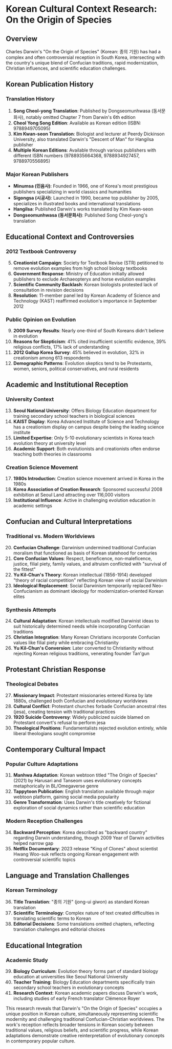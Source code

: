 # Korean Cultural Context Research: On the Origin of Species

## Overview
Charles Darwin's "On the Origin of Species" (Korean: 종의 기원) has had a complex and often controversial reception in South Korea, intersecting with the country's unique blend of Confucian traditions, rapid modernization, Christian influences, and scientific education challenges.

## Korean Publication History

### Translation History
1. **Song Cheol-yong Translation**: Published by Dongseomunhwasa (동서문화사), notably omitted Chapter 7 from Darwin's 6th edition
2. **Cheol Yong Song Edition**: Available as Korean edition (ISBN: 9788949705095)
3. **Kim Kwan-seon Translation**: Biologist and lecturer at Peerdy Dickinson University, also translated Darwin's "Descent of Man" for Hangilsa publisher
4. **Multiple Korean Editions**: Available through various publishers with different ISBN numbers (9788935664368, 9788934927457, 9788970556895)

### Major Korean Publishers
- **Minumsa (민음사)**: Founded in 1966, one of Korea's most prestigious publishers specializing in world classics and humanities
- **Sigongsa (시공사)**: Launched in 1990, became top publisher by 2005, specializes in illustrated books and international translations
- **Hangilsa**: Published Darwin's works translated by Kim Kwan-seon
- **Dongseomunhwasa (동서문화사)**: Published Song Cheol-yong's translation

## Educational Context and Controversies

### 2012 Textbook Controversy
5. **Creationist Campaign**: Society for Textbook Revise (STR) petitioned to remove evolution examples from high school biology textbooks
6. **Government Response**: Ministry of Education initially allowed publishers to exclude Archaeopteryx and horse evolution examples
7. **Scientific Community Backlash**: Korean biologists protested lack of consultation in revision decisions
8. **Resolution**: 11-member panel led by Korean Academy of Science and Technology (KAST) reaffirmed evolution's importance in September 2012

### Public Opinion on Evolution
9. **2009 Survey Results**: Nearly one-third of South Koreans didn't believe in evolution
10. **Reasons for Skepticism**: 41% cited insufficient scientific evidence, 39% religious conflicts, 17% lack of understanding
11. **2012 Gallup Korea Survey**: 45% believed in evolution, 32% in creationism among 613 respondents
12. **Demographic Patterns**: Evolution skeptics tend to be Protestants, women, seniors, political conservatives, and rural residents

## Academic and Institutional Reception

### University Context
13. **Seoul National University**: Offers Biology Education department for training secondary school teachers in biological sciences
14. **KAIST Display**: Korea Advanced Institute of Science and Technology has a creationism display on campus despite being the leading science institute
15. **Limited Expertise**: Only 5-10 evolutionary scientists in Korea teach evolution theory at university level
16. **Academic Support**: Both evolutionists and creationists often endorse teaching both theories in classrooms

### Creation Science Movement
17. **1980s Introduction**: Creation science movement arrived in Korea in the 1980s
18. **Korea Association of Creation Research**: Sponsored successful 2008 exhibition at Seoul Land attracting over 116,000 visitors
19. **Institutional Influence**: Active in challenging evolution education in academic settings

## Confucian and Cultural Interpretations

### Traditional vs. Modern Worldviews
20. **Confucian Challenge**: Darwinism undermined traditional Confucian moralism that functioned as basis of Korean statehood for centuries
21. **Core Confucian Values**: Respect, beneficence, non-maleficence, justice, filial piety, family values, and altruism conflicted with "survival of the fittest"
22. **Yu Kil-Chun's Theory**: Korean intellectual (1856-1914) developed "theory of racial competition" reflecting Korean view of social Darwinism
23. **Ideological Replacement**: Social Darwinism temporarily replaced Neo-Confucianism as dominant ideology for modernization-oriented Korean elites

### Synthesis Attempts
24. **Cultural Adaptation**: Korean intellectuals modified Darwinist ideas to suit historically determined needs while incorporating Confucian traditions
25. **Christian Integration**: Many Korean Christians incorporate Confucian values like filial piety while embracing Christianity
26. **Yu Kil-Chun's Conversion**: Later converted to Christianity without rejecting Korean religious traditions, venerating founder Tan'gun

## Protestant Christian Response

### Theological Debates
27. **Missionary Impact**: Protestant missionaries entered Korea by late 1880s, challenged both Confucian and evolutionary worldviews
28. **Cultural Conflict**: Protestant churches forbade Confucian ancestral rites (jesa), creating tension with traditional practices
29. **1920 Suicide Controversy**: Widely publicized suicide blamed on Protestant convert's refusal to perform jesa
30. **Theological Positions**: Fundamentalists rejected evolution entirely, while liberal theologians sought compromise

## Contemporary Cultural Impact

### Popular Culture Adaptations
31. **Manhwa Adaptation**: Korean webtoon titled "The Origin of Species" (2021) by Harusari and Tanseom uses evolutionary concepts metaphorically in BL/Omegaverse genre
32. **Tappytoon Publication**: English translation available through major webtoon platform, gaining social media popularity
33. **Genre Transformation**: Uses Darwin's title creatively for fictional exploration of social dynamics rather than scientific education

### Modern Reception Challenges
34. **Backward Perception**: Korea described as "backward country" regarding Darwin understanding, though 2009 Year of Darwin activities helped narrow gap
35. **Netflix Documentary**: 2023 release "King of Clones" about scientist Hwang Woo-suk reflects ongoing Korean engagement with controversial scientific topics

## Language and Translation Challenges

### Korean Terminology
36. **Title Translation**: "종의 기원" (jong-ui giwon) as standard Korean translation
37. **Scientific Terminology**: Complex nature of text created difficulties in translating scientific terms to Korean
38. **Editorial Decisions**: Some translations omitted chapters, reflecting translation challenges and editorial choices

## Educational Integration

### Academic Study
39. **Biology Curriculum**: Evolution theory forms part of standard biology education at universities like Seoul National University
40. **Teacher Training**: Biology Education departments specifically train secondary school teachers in evolutionary concepts
41. **Research Context**: Korean academic papers discuss Darwin's work, including studies of early French translator Clémence Royer

This research reveals that Darwin's "On the Origin of Species" occupies a unique position in Korean culture, simultaneously representing scientific modernity and challenging traditional Confucian-Christian worldviews. The work's reception reflects broader tensions in Korean society between traditional values, religious beliefs, and scientific progress, while Korean adaptations demonstrate creative reinterpretation of evolutionary concepts in contemporary popular culture.